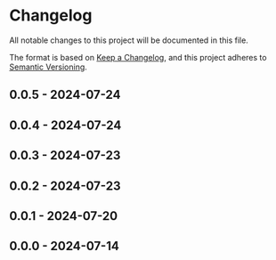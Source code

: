 # Changelog

All notable changes to this project will be documented in this file.

The format is based on [Keep a Changelog](https://keepachangelog.com/en/1.0.0/),
and this project adheres to [Semantic Versioning](https://semver.org/spec/v2.0.0.html).

## 0.0.5 - 2024-07-24

## 0.0.4 - 2024-07-24

## 0.0.3 - 2024-07-23

## 0.0.2 - 2024-07-23

## 0.0.1 - 2024-07-20

## 0.0.0 - 2024-07-14
